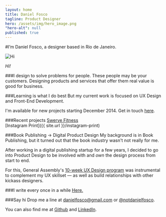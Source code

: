 ```yaml
---
layout: home
title: Daniel Fosco
tagline: Product Designer
hero: /assets/img/hero_image.png
"hero-alt": null
published: true
---
```


#I’m <span class="accent">Daniel Fosco</span>, a designer based in Rio de Janeiro.

![Hi](http://i.imgur.com/GMkqnNn.jpg)

<em>Hi!</em>

###I design to solve problems for people.
These people may be your customers. Designing products and services that offer them real value is good for business.

###Learning is what I do best
But my current work is focused on <span class="accent">UX Design</span> and <span class="accent">Front-End Development</span>.

I'm available for new projects starting December 2014. Get in touch <a href="mailto:danielfosco@gmail.com?subject=Hello, let%E2%80%99s%20work%20together">here</a>.

###Recent projects
[Swerve Fitness](http://invis.io/D41JGLJ5Q)     
[Instagram Print]({{ site.url }}/instagram-print)


###Book Publishing → Digital Product Design
 My background is in Book Publishing, but it turned out that the book industry wasn't not really for me. 

 After working in a digital publishing startup for a few years, I decided to go into Product Design to be involved with and *own* the design process from start to end.

For this, General Assembly's <a href="https://generalassemb.ly/education/user-experience-design-immersive/new-york-city" target="_blank">10-week UX Design program</a> was instrumental to complement my UX skillset — as well as build relationships with other kickass designers.

###I write every once in a while
[Here.](http://danielfos.co/blog/) 

###Say hi
Drop me a line at [danielfosco@gmail.com](mailto:danielfosco@gmail.com) or [@notdanielfosco](https://www.twitter.com/notdanielfosco). 

You can also find me at [Github](https://github.com/dfosco) and [LinkedIn](https://www.linkedin.com/in/danielfosco/en).